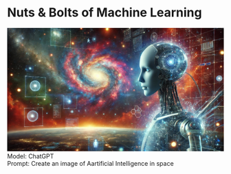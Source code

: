 # Nuts & Bolts of Machine Learning

![Homepage](./assets/blog_homepage.jpg)
Model: ChatGPT
<br>
Prompt: Create an image of Aartificial Intelligence in space
